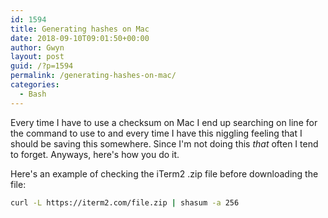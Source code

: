 ```yaml
---
id: 1594
title: Generating hashes on Mac
date: 2018-09-10T09:01:50+00:00
author: Gwyn
layout: post
guid: /?p=1594
permalink: /generating-hashes-on-mac/
categories:
  - Bash
---
```

Every time I have to use a checksum on Mac I end up searching on line for the command to use to and every time I have this niggling feeling that I should be saving this somewhere. Since I'm not doing this _that_ often I tend to forget. Anyways, here's how you do it.

Here's an example of checking the iTerm2 .zip file before downloading the file:

```bash
curl -L https://iterm2.com/file.zip | shasum -a 256
```